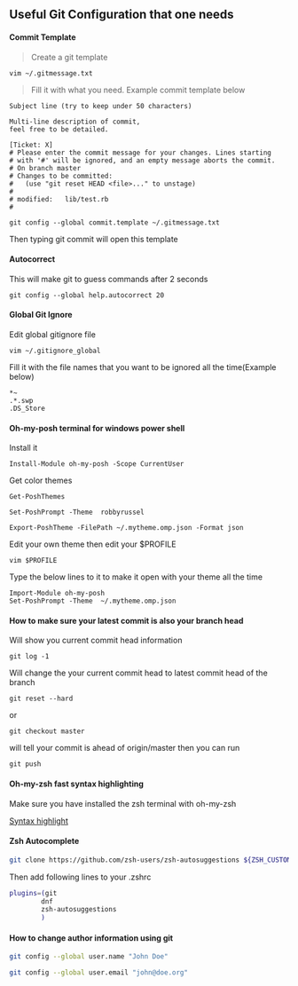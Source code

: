 ## Useful Git Configuration that one needs

#### Commit Template

> Create a git template 
```
vim ~/.gitmessage.txt

```
> Fill it with what you need. Example commit template below
```
Subject line (try to keep under 50 characters)

Multi-line description of commit,
feel free to be detailed.

[Ticket: X]
# Please enter the commit message for your changes. Lines starting
# with '#' will be ignored, and an empty message aborts the commit.
# On branch master
# Changes to be committed:
#   (use "git reset HEAD <file>..." to unstage)
#
# modified:   lib/test.rb
#
```


```
git config --global commit.template ~/.gitmessage.txt
```
Then typing git commit will open this template

#### Autocorrect 

This will make git to guess commands after 2 seconds
```
git config --global help.autocorrect 20
```


#### Global Git Ignore
Edit global gitignore file
```
vim ~/.gitignore_global
```
Fill it with the file names that you want to be ignored all the time(Example below)
```
*~
.*.swp
.DS_Store
```

#### Oh-my-posh terminal for windows power shell
Install it
```
Install-Module oh-my-posh -Scope CurrentUser
```
Get color themes
```
Get-PoshThemes
```

```
Set-PoshPrompt -Theme  robbyrussel
```

```
Export-PoshTheme -FilePath ~/.mytheme.omp.json -Format json
```
Edit your own theme then edit your $PROFILE
```
vim $PROFILE
```
Type the below lines to it to make it open with your theme all the time
```
Import-Module oh-my-posh
Set-PoshPrompt -Theme  ~/.mytheme.omp.json
```
#### How to make sure your latest commit is also your branch head
Will show you current commit head information
```
git log -1
```

Will change the your current commit head to latest commit head of the branch
```
git reset --hard
```
or
```
git checkout master
```
will tell your commit is ahead of origin/master then you can run
```
git push
```

#### Oh-my-zsh fast syntax highlighting

Make sure you have installed the zsh terminal with oh-my-zsh

[Syntax highlight](https://github.com/zdharma/fast-syntax-highlighting)


#### Zsh Autocomplete

```bash
git clone https://github.com/zsh-users/zsh-autosuggestions ${ZSH_CUSTOM:-~/.oh-my-zsh/custom}/plugins/zsh-autosuggestions
```

Then add following lines to your .zshrc 
```bash
plugins=(git
        dnf
        zsh-autosuggestions
        )
```

#### How to change author information using git
```bash
git config --global user.name "John Doe"
```
```bash
git config --global user.email "john@doe.org"
```
